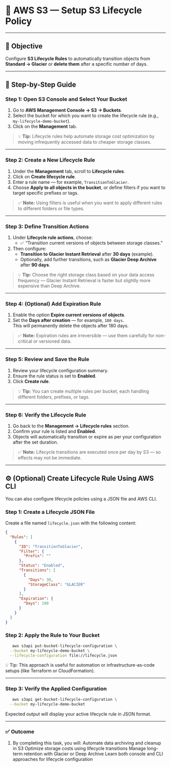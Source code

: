 # 🧠 AWS S3 — Setup S3 Lifecycle Policy

---

## 🎯 Objective
Configure **S3 Lifecycle Rules** to automatically transition objects from **Standard → Glacier** or **delete them** after a specific number of days.

---

## 🧩 Step-by-Step Guide

### Step 1: Open S3 Console and Select Your Bucket
1. Go to **AWS Management Console → S3 → Buckets**.  
2. Select the bucket for which you want to create the lifecycle rule (e.g., `my-lifecycle-demo-bucket`).
3. Click on the **Management** tab.

<!-- Add snapshot here -->

> 💡 **Tip:** Lifecycle rules help automate storage cost optimization by moving infrequently accessed data to cheaper storage classes.

---

### Step 2: Create a New Lifecycle Rule
1. Under the **Management** tab, scroll to **Lifecycle rules**.  
2. Click on **Create lifecycle rule**.  
3. Enter a rule name — for example, `TransitionToGlacier`.  
4. Choose **Apply to all objects in the bucket**, or define filters if you want to target specific prefixes or tags.

<!-- Add snapshot here -->

> ✅ **Note:** Using filters is useful when you want to apply different rules to different folders or file types.

---

### Step 3: Define Transition Actions
1. Under **Lifecycle rule actions**, choose:  
   - ✅ “Transition current versions of objects between storage classes.”  
2. Then configure:  
   - **Transition to Glacier Instant Retrieval** after **30 days** (example).  
   - Optionally, add further transitions, such as **Glacier Deep Archive** after **90 days**.

<!-- Add snapshot here -->

> 💡 **Tip:** Choose the right storage class based on your data access frequency — Glacier Instant Retrieval is faster but slightly more expensive than Deep Archive.

---

### Step 4: (Optional) Add Expiration Rule
1. Enable the option **Expire current versions of objects**.  
2. Set the **Days after creation** — for example, `180 days`.  
   This will permanently delete the objects after 180 days.

<!-- Add snapshot here -->

> ✅ **Note:** Expiration rules are irreversible — use them carefully for non-critical or versioned data.

---

### Step 5: Review and Save the Rule
1. Review your lifecycle configuration summary.  
2. Ensure the rule status is set to **Enabled**.  
3. Click **Create rule**.

<!-- Add snapshot here -->

> 💡 **Tip:** You can create multiple rules per bucket, each handling different folders, prefixes, or tags.

---

### Step 6: Verify the Lifecycle Rule
1. Go back to the **Management → Lifecycle rules** section.  
2. Confirm your rule is listed and **Enabled**.  
3. Objects will automatically transition or expire as per your configuration after the set duration.

<!-- Add snapshot here -->

> ✅ **Note:** Lifecycle transitions are executed once per day by S3 — so effects may not be immediate.

---

## ⚙️ (Optional) Create Lifecycle Rule Using AWS CLI

You can also configure lifecycle policies using a JSON file and AWS CLI.

### Step 1: Create a Lifecycle JSON File
Create a file named `lifecycle.json` with the following content:

```json
{
  "Rules": [
    {
      "ID": "TransitionToGlacier",
      "Filter": {
        "Prefix": ""
      },
      "Status": "Enabled",
      "Transitions": [
        {
          "Days": 30,
          "StorageClass": "GLACIER"
        }
      ],
      "Expiration": {
        "Days": 180
      }
    }
  ]
}
```

### Step 2: Apply the Rule to Your Bucket
``` bash
   aws s3api put-bucket-lifecycle-configuration \
  --bucket my-lifecycle-demo-bucket \
  --lifecycle-configuration file://lifecycle.json
```
<!-- Add snapshot here -->
💡 Tip: This approach is useful for automation or infrastructure-as-code setups (like Terraform or CloudFormation).

---
### Step 3: Verify the Applied Configuration
```bash 
   aws s3api get-bucket-lifecycle-configuration \
  --bucket my-lifecycle-demo-bucket
```
Expected output will display your active lifecycle rule in JSON format.
<!-- Add snapshot here -->

---

### ✅ Outcome
1. By completing this task, you will:
   Automate data archiving and cleanup in S3
   Optimize storage costs using lifecycle transitions
   Manage long-term retention with Glacier or Deep Archive
   Learn both console and CLI approaches for lifecycle configuration

